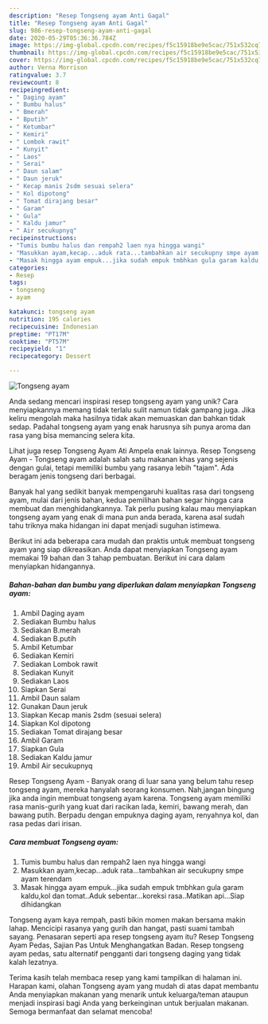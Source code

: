 ```yaml
---
description: "Resep Tongseng ayam Anti Gagal"
title: "Resep Tongseng ayam Anti Gagal"
slug: 986-resep-tongseng-ayam-anti-gagal
date: 2020-05-29T05:36:36.784Z
image: https://img-global.cpcdn.com/recipes/f5c15918be9e5cac/751x532cq70/tongseng-ayam-foto-resep-utama.jpg
thumbnail: https://img-global.cpcdn.com/recipes/f5c15918be9e5cac/751x532cq70/tongseng-ayam-foto-resep-utama.jpg
cover: https://img-global.cpcdn.com/recipes/f5c15918be9e5cac/751x532cq70/tongseng-ayam-foto-resep-utama.jpg
author: Verna Morrison
ratingvalue: 3.7
reviewcount: 8
recipeingredient:
- " Daging ayam"
- " Bumbu halus"
- " Bmerah"
- " Bputih"
- " Ketumbar"
- " Kemiri"
- " Lombok rawit"
- " Kunyit"
- " Laos"
- " Serai"
- " Daun salam"
- " Daun jeruk"
- " Kecap manis 2sdm sesuai selera"
- " Kol dipotong"
- " Tomat dirajang besar"
- " Garam"
- " Gula"
- " Kaldu jamur"
- " Air secukupnyq"
recipeinstructions:
- "Tumis bumbu halus dan rempah2 laen nya hingga wangi"
- "Masukkan ayam,kecap...aduk rata...tambahkan air secukupny smpe ayam terendam"
- "Masak hingga ayam empuk...jika sudah empuk tmbhkan gula garam kaldu,kol dan tomat..Aduk sebentar...koreksi rasa..Matikan api...Siap dihidangkan"
categories:
- Resep
tags:
- tongseng
- ayam

katakunci: tongseng ayam 
nutrition: 195 calories
recipecuisine: Indonesian
preptime: "PT17M"
cooktime: "PT57M"
recipeyield: "1"
recipecategory: Dessert

---
```



![Tongseng ayam](https://img-global.cpcdn.com/recipes/f5c15918be9e5cac/751x532cq70/tongseng-ayam-foto-resep-utama.jpg)

Anda sedang mencari inspirasi resep tongseng ayam yang unik? Cara menyiapkannya memang tidak terlalu sulit namun tidak gampang juga. Jika keliru mengolah maka hasilnya tidak akan memuaskan dan bahkan tidak sedap. Padahal tongseng ayam yang enak harusnya sih punya aroma dan rasa yang bisa memancing selera kita.

Lihat juga resep Tongseng Ayam Ati Ampela enak lainnya. Resep Tongseng Ayam - Tongseng ayam adalah salah satu makanan khas yang sejenis dengan gulai, tetapi memiliki bumbu yang rasanya lebih &#34;tajam&#34;. Ada beragam jenis tongseng dari berbagai.

Banyak hal yang sedikit banyak mempengaruhi kualitas rasa dari tongseng ayam, mulai dari jenis bahan, kedua pemilihan bahan segar hingga cara membuat dan menghidangkannya. Tak perlu pusing kalau mau menyiapkan tongseng ayam yang enak di mana pun anda berada, karena asal sudah tahu triknya maka hidangan ini dapat menjadi suguhan istimewa.


Berikut ini ada beberapa cara mudah dan praktis untuk membuat tongseng ayam yang siap dikreasikan. Anda dapat menyiapkan Tongseng ayam memakai 19 bahan dan 3 tahap pembuatan. Berikut ini cara dalam menyiapkan hidangannya.

<!--inarticleads1-->

##### Bahan-bahan dan bumbu yang diperlukan dalam menyiapkan Tongseng ayam:

1. Ambil  Daging ayam
1. Sediakan  Bumbu halus
1. Sediakan  B.merah
1. Sediakan  B.putih
1. Ambil  Ketumbar
1. Sediakan  Kemiri
1. Sediakan  Lombok rawit
1. Sediakan  Kunyit
1. Sediakan  Laos
1. Siapkan  Serai
1. Ambil  Daun salam
1. Gunakan  Daun jeruk
1. Siapkan  Kecap manis 2sdm (sesuai selera)
1. Siapkan  Kol dipotong
1. Sediakan  Tomat dirajang besar
1. Ambil  Garam
1. Siapkan  Gula
1. Sediakan  Kaldu jamur
1. Ambil  Air secukupnyq


Resep Tongseng Ayam - Banyak orang di luar sana yang belum tahu resep tongseng ayam, mereka hanyalah seorang konsumen. Nah,jangan bingung jika anda ingin membuat tongseng ayam karena. Tongseng ayam memiliki rasa manis-gurih yang kuat dari racikan lada, kemiri, bawang merah, dan bawang putih. Berpadu dengan empuknya daging ayam, renyahnya kol, dan rasa pedas dari irisan. 

<!--inarticleads2-->

##### Cara membuat Tongseng ayam:

1. Tumis bumbu halus dan rempah2 laen nya hingga wangi
1. Masukkan ayam,kecap...aduk rata...tambahkan air secukupny smpe ayam terendam
1. Masak hingga ayam empuk...jika sudah empuk tmbhkan gula garam kaldu,kol dan tomat..Aduk sebentar...koreksi rasa..Matikan api...Siap dihidangkan


Tongseng ayam kaya rempah, pasti bikin momen makan bersama makin lahap. Mencicipi rasanya yang gurih dan hangat, pasti suami tambah sayang. Penasaran seperti apa resep tongseng ayam itu? Resep Tongseng Ayam Pedas, Sajian Pas Untuk Menghangatkan Badan. Resep tongseng ayam pedas, satu alternatif pengganti dari tongseng daging yang tidak kalah lezatnya. 

Terima kasih telah membaca resep yang kami tampilkan di halaman ini. Harapan kami, olahan Tongseng ayam yang mudah di atas dapat membantu Anda menyiapkan makanan yang menarik untuk keluarga/teman ataupun menjadi inspirasi bagi Anda yang berkeinginan untuk berjualan makanan. Semoga bermanfaat dan selamat mencoba!
